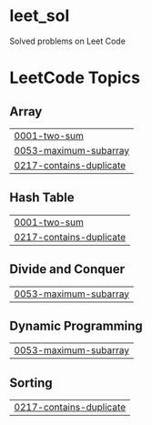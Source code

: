 # leet_sol

Solved problems on Leet Code

<!---LeetCode Topics Start-->
# LeetCode Topics
## Array
|  |
| ------- |
| [0001-two-sum](https://github.com/edwinadsouza/leet_sol/tree/master/0001-two-sum) |
| [0053-maximum-subarray](https://github.com/edwinadsouza/leet_sol/tree/master/0053-maximum-subarray) |
| [0217-contains-duplicate](https://github.com/edwinadsouza/leet_sol/tree/master/0217-contains-duplicate) |
## Hash Table
|  |
| ------- |
| [0001-two-sum](https://github.com/edwinadsouza/leet_sol/tree/master/0001-two-sum) |
| [0217-contains-duplicate](https://github.com/edwinadsouza/leet_sol/tree/master/0217-contains-duplicate) |
## Divide and Conquer
|  |
| ------- |
| [0053-maximum-subarray](https://github.com/edwinadsouza/leet_sol/tree/master/0053-maximum-subarray) |
## Dynamic Programming
|  |
| ------- |
| [0053-maximum-subarray](https://github.com/edwinadsouza/leet_sol/tree/master/0053-maximum-subarray) |
## Sorting
|  |
| ------- |
| [0217-contains-duplicate](https://github.com/edwinadsouza/leet_sol/tree/master/0217-contains-duplicate) |
<!---LeetCode Topics End-->